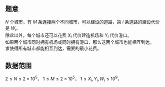 ## 题意  

$N$ 个城市，有 $M$ 条连接两个不同城市，可以建设的道路，第 $i$ 条道路的建设代价是 $W_i$。    
除此以外，每个城市还可以花费 $X_i$ 代价建造机场和 $Y_i$ 代价港口。    
如果两个城市同时拥有机场或同时拥有港口，那么这两个城市也能相互到达。        
求使得所有城市都能相互到达，需要的最小花费。

## 数据范围

$2\le N\le 2\times 10^5$，
$1\le M\le 2\times 10^5$，
$1\le X_i,Y_i,W_i\le 10^9$，
